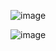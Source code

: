 ![image](https://media1.tenor.com/m/cXe4QCg2N6IAAAAC/precure-pretty-cure.gif)

![image](https://tenor.com/en-GB/view/jinx-arcane-meme-this-is-me-if-you-even-care-3-gif-13603541913958861699)

<!---
M0NCATS/M0NCATS is a ✨ special ✨ repository because its `README.md` (this file) appears on your GitHub profile.
You can click the Preview link to take a look at your changes.
--->
